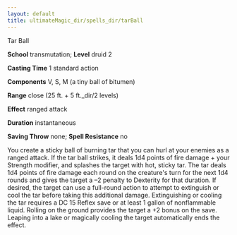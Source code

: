 ```yaml
---
layout: default
title: ultimateMagic_dir/spells_dir/tarBall
---
```

Tar Ball

**School** transmutation; **Level** druid 2

**Casting Time** 1 standard action

**Components** V, S, M (a tiny ball of bitumen)

**Range** close (25 ft. + 5 ft._dir/2 levels)

**Effect** ranged attack

**Duration** instantaneous

**Saving Throw** none; **Spell Resistance** no

You create a sticky ball of burning tar that you can hurl at your enemies as a ranged attack. If the tar ball strikes, it deals 1d4 points of fire damage + your Strength modifier, and splashes the target with hot, sticky tar. The tar deals 1d4 points of fire damage each round on the creature's turn for the next 1d4 rounds and gives the target a –2 penalty to Dexterity for that duration. If desired, the target can use a full-round action to attempt to extinguish or cool the tar before taking this additional damage. Extinguishing or cooling the tar requires a DC 15 Reflex save or at least 1 gallon of nonflammable liquid. Rolling on the ground provides the target a +2 bonus on the save. Leaping into a lake or magically cooling the target automatically ends the effect.

